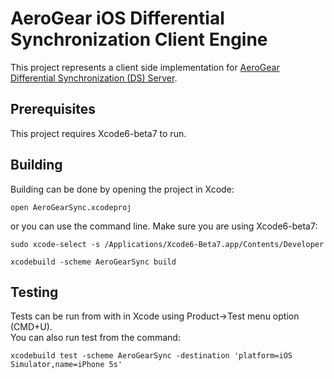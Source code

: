 # AeroGear iOS Differential Synchronization Client Engine
This project represents a client side implementation for [AeroGear Differential 
Synchronization (DS) Server](https://github.com/danbev/aerogear-sync-server/tree/differential-synchronization).

## Prerequisites 
This project requires Xcode6-beta7 to run.


## Building

Building can be done by opening the project in Xcode:

    open AeroGearSync.xcodeproj

or you can use the command line.
Make sure you are using Xcode6-beta7: 

    sudo xcode-select -s /Applications/Xcode6-Beta7.app/Contents/Developer

    xcodebuild -scheme AeroGearSync build

## Testing
Tests can be run from with in Xcode using Product->Test menu option (CMD+U).  
You can also run test from the command:

    xcodebuild test -scheme AeroGearSync -destination 'platform=iOS Simulator,name=iPhone 5s'






    

